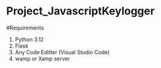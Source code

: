 # Project_JavascriptKeylogger

#Requirements
1) Python 3.12
2) Flask
3) Any Code Editter (Visual Studio Code)
4) wamp or Xamp server